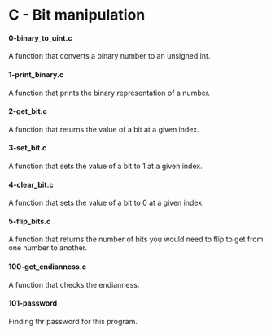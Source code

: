 # C - Bit manipulation
#### 0-binary_to_uint.c
A function that converts a binary number to an unsigned int.

#### 1-print_binary.c
A function that prints the binary representation of a number.

#### 2-get_bit.c
A function that returns the value of a bit at a given index.

#### 3-set_bit.c
A function that sets the value of a bit to 1 at a given index.

#### 4-clear_bit.c
A function that sets the value of a bit to 0 at a given index.

#### 5-flip_bits.c
A function that returns the number of bits you would need to flip to get from one number to another.

#### 100-get_endianness.c
A function that checks the endianness.

#### 101-password
Finding thr password for this program.
